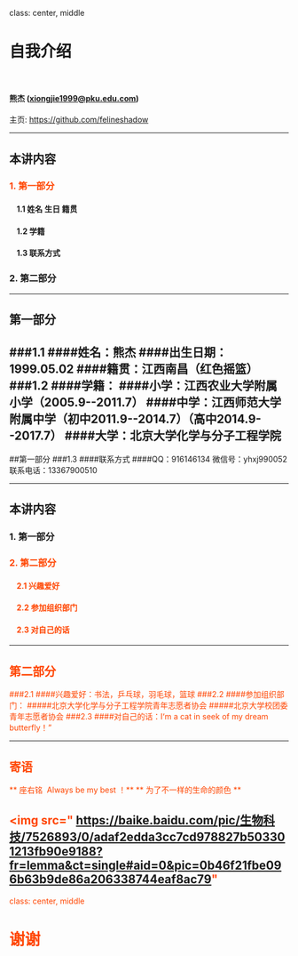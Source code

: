 class: center, middle

# 自我介绍

&nbsp;
&nbsp;

#### 熊杰 (xiongjie1999@pku.edu.com)

主页: https://github.com/felineshadow

---

## 本讲内容

### <font color="orangered">1. 第一部分</font>

#### &nbsp; &nbsp; 1.1 姓名  生日  籍贯
#### &nbsp; &nbsp; 1.2 学籍
#### &nbsp; &nbsp; 1.3 联系方式

### 2. 第二部分


---

## 第一部分
###1.1
####姓名：熊杰
####出生日期：1999.05.02
####籍贯：江西南昌（红色摇篮）
###1.2
####学籍：
####小学：江西农业大学附属小学（2005.9--2011.7）
####中学：江西师范大学附属中学（初中2011.9--2014.7）（高中2014.9--2017.7）
####大学：北京大学化学与分子工程学院
---

##第一部分
###1.3
####联系方式
####QQ：916146134  微信号：yhxj990052  联系电话：13367900510


---

## 本讲内容

### 1. 第一部分</font>

### <font color="orangered">2. 第二部分
#### &nbsp; &nbsp; 2.1 兴趣爱好
#### &nbsp; &nbsp; 2.2 参加组织部门
#### &nbsp; &nbsp; 2.3 对自己的话

---

## 第二部分
###2.1
####兴趣爱好：书法，乒乓球，羽毛球，篮球
###2.2
####参加组织部门：
#####北京大学化学与分子工程学院青年志愿者协会
#####北京大学校团委青年志愿者协会
###2.3
####对自己的话：I‘m a cat in seek of my dream butterfly！”

---

## 寄语

** 座右铭  Always be my best ！**
**   为了不一样的生命的颜色  **

<img src=" https://baike.baidu.com/pic/生物科技/7526893/0/adaf2edda3cc7cd978827b503301213fb90e9188?fr=lemma&ct=single#aid=0&pic=0b46f21fbe096b63b9de86a206338744eaf8ac79" 
---

class: center, middle

# 谢谢
